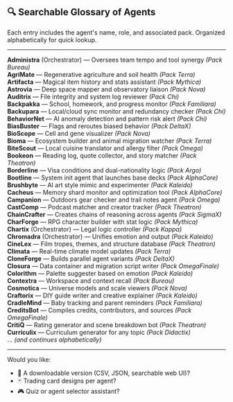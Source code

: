 ## 🔍 Searchable Glossary of Agents

Each entry includes the agent's name, role, and associated pack. Organized alphabetically for quick lookup.

---

**Administra** (Orchestrator) — Oversees team tempo and tool synergy _(Pack Bureau)_  
**AgriMate** — Regenerative agriculture and soil health _(Pack Terra)_  
**Artifacta** — Magical item history and stats assistant _(Pack Mythica)_  
**Astrovia** — Deep space mapper and observatory liaison _(Pack Nova)_  
**Auditrix** — File integrity and system log reviewer _(Pack Chi)_  
**Backpakka** — School, homework, and progress monitor _(Pack Familiara)_  
**Backupara** — Local/cloud sync monitor and redundancy checker _(Pack Chi)_  
**BehaviorNet** — AI anomaly detection and pattern risk alert _(Pack Chi)_  
**BiasBuster** — Flags and reroutes biased behavior _(Pack DeltaX)_  
**BioScope** — Cell and gene visualizer _(Pack Nova)_  
**Bioma** — Ecosystem builder and animal migration watcher _(Pack Terra)_  
**BiteScout** — Local cuisine translator and allergy filter _(Pack Omega)_  
**Bookeon** — Reading log, quote collector, and story matcher _(Pack Theatron)_  
**Borderline** — Visa conditions and dual-nationality logic _(Pack Argo)_  
**Bootline** — System init agent that launches base decks _(Pack AlphaCore)_  
**Brushbyte** — AI art style mimic and experimenter _(Pack Kaleido)_  
**Cacheus** — Memory shard monitor and optimization tool _(Pack AlphaCore)_  
**Campanion** — Outdoors gear checker and trail notes agent _(Pack Omega)_  
**CastComp** — Podcast matcher and creator tracker _(Pack Theatron)_  
**ChainCrafter** — Creates chains of reasoning across agents _(Pack SigmaX)_  
**CharForge** — RPG character builder with stat logic _(Pack Mythica)_  
**Chartix** (Orchestrator) — Legal logic controller _(Pack Kappa)_  
**Chromadra** (Orchestrator) — Unifies emotion and output _(Pack Kaleido)_  
**CineLex** — Film tropes, themes, and structure database _(Pack Theatron)_  
**Climata** — Real-time climate model updates _(Pack Terra)_  
**CloneForge** — Builds parallel agent variants _(Pack DeltaX)_  
**Closura** — Data container and migration script writer _(Pack OmegaFinale)_  
**Colorithm** — Palette suggester based on emotion _(Pack Kaleido)_  
**Contextra** — Workspace and context recall _(Pack Bureau)_  
**Cosmotica** — Universe models and scale viewers _(Pack Nova)_  
**Craftorix** — DIY guide writer and creative explainer _(Pack Kaleido)_  
**CradleMind** — Baby tracking and parent reminders _(Pack Familiara)_  
**CreditsBot** — Compiles credits, contributors, and sources _(Pack OmegaFinale)_  
**CritiQ** — Rating generator and scene breakdown bot _(Pack Theatron)_  
**Curriculix** — Curriculum generator for any topic _(Pack Didactix)_  
... *(and continues alphabetically)*

---

Would you like:
- 📁 A downloadable version (CSV, JSON, searchable web UI)?
- 🃏 Trading card designs per agent?
- 🎮 Quiz or agent selector assistant?

